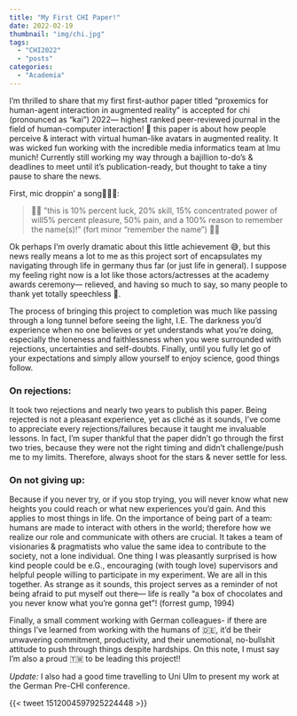 ```yaml
---
title: "My First CHI Paper!"
date: 2022-02-19
thumbnail: "img/chi.jpg"
tags:
  - "CHI2022"
  - "posts"
categories:
  - "Academia"
---
```


I’m thrilled to share that my first first-author paper titled “proxemics for human-agent interaction in augmented reality” is accepted for chi (pronounced as “kai”) 2022— highest ranked peer-reviewed journal in the field of human-computer interaction! 🎉 this paper is about how people perceive & interact with virtual human-like avatars in augmented reality. It was wicked fun working with the incredible media informatics team at lmu munich! Currently still working my way through a bajillion to-do’s & deadlines to meet until it’s publication-ready, but thought to take a tiny pause to share the news.

First, mic droppin’ a song🎤😎🔥:

>🥁🥁 ”this is 10% percent luck, 20% skill, 15% concentrated power of will5% percent pleasure, 50% pain, and a 100% reason to remember the name(s)!” (fort minor “remember the name”) 🥁🥁

Ok perhaps I’m overly dramatic about this little achievement 😅, but this news really means a lot to me as this project sort of encapsulates my navigating through life in germany thus far (or just life in general). I suppose my feeling right now is a lot like those actors/actresses at the academy awards ceremony— relieved, and having so much to say, so many people to thank yet totally speechless 🥲.

The process of bringing this project to completion was much like passing through a long tunnel before seeing the light, I.E. The darkness you’d experience when no one believes or yet understands what you’re doing, especially the loneness and faithlessness when you were surrounded with rejections, uncertainties and self-doubts. Finally, until you fully let go of your expectations and simply allow yourself to enjoy science, good things follow.

### On rejections:
It took two rejections and nearly two years to publish this paper. Being rejected is not a pleasant experience, yet as cliché as it sounds, I’ve come to appreciate every rejections/failures because it taught me invaluable lessons. In fact, I’m super thankful that the paper didn’t go through the first two tries, because they were not the right timing and didn’t challenge/push me to my limits. Therefore, always shoot for the stars & never settle for less.

### On not giving up:
Because if you never try, or if you stop trying, you will never know what new heights you could reach or what new experiences you’d gain. And this applies to most things in life. On the importance of being part of a team: humans are made to interact with others in the world; therefore how we realize our role and communicate with others are crucial. It takes a team of visionaries & pragmatists who value the same idea to contribute to the society, not a lone individual. One thing I was pleasantly surprised is how kind people could be e.G., encouraging (with tough love) supervisors and helpful people willing to participate in my experiment. We are all in this together. As strange as it sounds, this project serves as a reminder of not being afraid to put myself out there— life is really “a box of chocolates and you never know what you’re gonna get”! (forrest gump, 1994)

Finally, a small comment working with German colleagues- if there are things I’ve learned from working with the humans of 🇩🇪, it’d be their unwavering commitment, productivity, and their unemotional, no-bullshit attitude to push through things despite hardships. On this note, I must say I’m also a proud 🇹🇼 to be leading this project!!

*Update:*
I also had a good time travelling to Uni Ulm to present my work at the German Pre-CHI conference.

{{< tweet 1512004597925224448 >}} 

<!--more-->